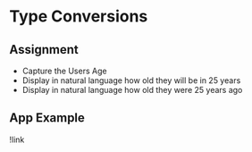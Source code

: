 # Type Conversions

## Assignment

- Capture the Users Age
- Display in natural language how old they will be in 25 years
- Display in natural language how old they were 25 years ago

## App Example

!link